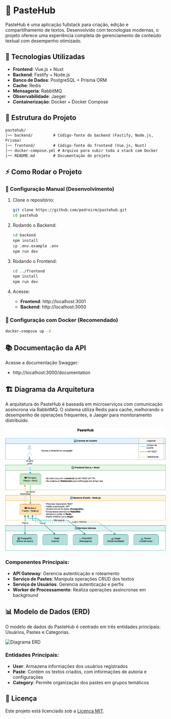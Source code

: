 # 📌 PasteHub

PasteHub é uma aplicação fullstack para criação, edição e compartilhamento de textos. Desenvolvido com tecnologias modernas, o projeto oferece uma experiência completa de gerenciamento de conteúdo textual com desempenho otimizado.

## 🚀 Tecnologias Utilizadas

- **Frontend**: Vue.js + Nuxt
- **Backend**: Fastify + Node.js
- **Banco de Dados**: PostgreSQL + Prisma ORM
- **Cache**: Redis
- **Mensageria**: RabbitMQ
- **Observabilidade**: Jaeger
- **Containerização**: Docker + Docker Compose

## 📂 Estrutura do Projeto

```plaintext
pastehub/
│── backend/         # Código-fonte do backend (Fastify, Node.js, Prisma)
│── frontend/        # Código-fonte do frontend (Vue.js, Nuxt)
│── docker-compose.yml # Arquivo para subir toda a stack com Docker
│── README.md        # Documentação do projeto
```

## ⚡ Como Rodar o Projeto

### 🔧 Configuração Manual (Desenvolvimento)

1. Clone o repositório:

   ```bash
   git clone https://github.com/pedroirm/pastehub.git
   cd pastehub
   ```

2. Rodando o Backend:

   ```bash
   cd backend
   npm install
   cp .env.example .env
   npm run dev
   ```

3. Rodando o Frontend:

   ```bash
   cd ../frontend
   npm install
   npm run dev
   ```

4. Acesse:
   - **Frontend**: http://localhost:3001
   - **Backend**: http://localhost:3000

### 🐳 Configuração com Docker (Recomendado)

```bash
docker-compose up -d
```

## 📚 Documentação da API

Acesse a documentação Swagger:

- http://localhost:3000/documentation

## 🏗️ Diagrama da Arquitetura

A arquitetura do PasteHub é baseada em microserviços com comunicação assíncrona via RabbitMQ. O sistema utiliza Redis para cache, melhorando o desempenho de operações frequentes, e Jaeger para monitoramento distribuído.

![Diagrama de Arquitetura](./docs/pastehub.drawio.jpg)

### Componentes Principais:

- **API Gateway**: Gerencia autenticação e roteamento
- **Serviço de Pastes**: Manipula operações CRUD dos textos
- **Serviço de Usuários**: Gerencia autenticação e perfis
- **Worker de Processamento**: Realiza operações assíncronas em background

## 📊 Modelo de Dados (ERD)

O modelo de dados do PasteHub é centrado em três entidades principais: Usuários, Pastes e Categorias.

![Diagrama ERD](./docs/pastehub.png)

### Entidades Principais:

- **User**: Armazena informações dos usuários registrados
- **Paste**: Contém os textos criados, com informações de autoria e configurações
- **Category**: Permite organização dos pastes em grupos temáticos

## 📝 Licença

Este projeto está licenciado sob a [Licença MIT](LICENSE).

